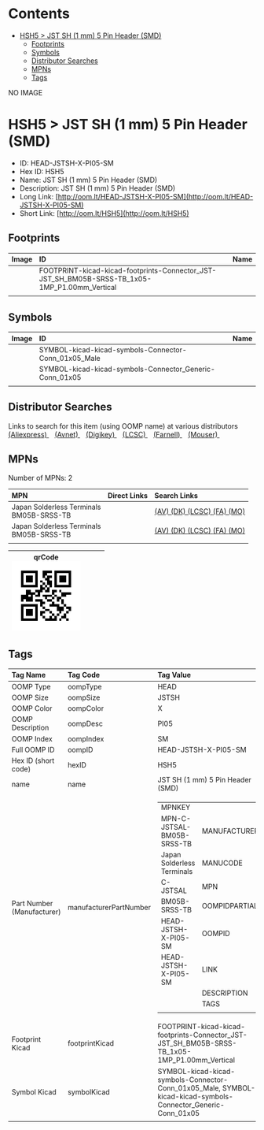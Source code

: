 



Contents
========

* [HSH5 > JST SH (1 mm) 5 Pin Header (SMD)](#hsh5--jst-sh-1-mm-5-pin-header-smd)
	* [Footprints](#footprints)
	* [Symbols](#symbols)
	* [Distributor Searches](#distributor-searches)
	* [MPNs](#mpns)
	* [Tags](#tags)
  
NO IMAGE  
# HSH5 > JST SH (1 mm) 5 Pin Header (SMD)

- ID: HEAD-JSTSH-X-PI05-SM
- Hex ID: HSH5
- Name: JST SH (1 mm) 5 Pin Header (SMD)
- Description: JST SH (1 mm) 5 Pin Header (SMD)
- Long Link: [http://oom.lt/HEAD-JSTSH-X-PI05-SM](http://oom.lt/HEAD-JSTSH-X-PI05-SM)
- Short Link: [http://oom.lt/HSH5](http://oom.lt/HSH5)

## Footprints
  

|Image|ID|Name|
| :--- | :--- | :--- |
||FOOTPRINT-kicad-kicad-footprints-Connector_JST-JST_SH_BM05B-SRSS-TB_1x05-1MP_P1.00mm_Vertical||
||||

## Symbols
  

|Image|ID|Name|
| :--- | :--- | :--- |
|![]()|SYMBOL-kicad-kicad-symbols-Connector-Conn_01x05_Male||
|![]()|SYMBOL-kicad-kicad-symbols-Connector_Generic-Conn_01x05||
||||

## Distributor Searches
  
Links to search for this item (using OOMP name) at various distributors  
[(Aliexpress) ](https://www.aliexpress.com/wholesale?SearchText=1117JST+SH+1+mm+5+Pin+Header+SMD)&nbsp;&nbsp;&nbsp;[(Avnet) ](https://www.avnet.com/shop/us/search/JST+SH+1+mm+5+Pin+Header+SMD)&nbsp;&nbsp;&nbsp;[(Digikey) ](https://www.digikey.co.uk/en/products/result?s=JST+SH+1+mm+5+Pin+Header+SMD)&nbsp;&nbsp;&nbsp;[(LCSC) ](https://www.lcsc.com/search?q=JST+SH+1+mm+5+Pin+Header+SMD)&nbsp;&nbsp;&nbsp;[(Farnell) ](https://uk.farnell.com/search?st=JST+SH+1+mm+5+Pin+Header+SMD)&nbsp;&nbsp;&nbsp;[(Mouser) ](https://www.mouser.com/c/?q=JST+SH+1+mm+5+Pin+Header+SMD)&nbsp;&nbsp;&nbsp;
## MPNs
  
Number of MPNs: 2  

|MPN|Direct Links|Search Links|
| :--- | :--- | :--- |
|Japan Solderless Terminals<br>BM05B-SRSS-TB||[(AV) ](https://www.avnet.com/shop/us/search/BM05B-SRSS-TB)[(DK) ](https://www.digikey.co.uk/products/en?keywords=BM05B-SRSS-TB)[(LCSC) ](https://www.lcsc.com/search?q=BM05B-SRSS-TB)[(FA) ](https://uk.farnell.com/search?st=BM05B-SRSS-TB)[(MO) ](https://www.mouser.com/c/?q=BM05B-SRSS-TB)|
|Japan Solderless Terminals<br>BM05B-SRSS-TB||[(AV) ](https://www.avnet.com/shop/us/search/BM05B-SRSS-TB)[(DK) ](https://www.digikey.co.uk/products/en?keywords=BM05B-SRSS-TB)[(LCSC) ](https://www.lcsc.com/search?q=BM05B-SRSS-TB)[(FA) ](https://uk.farnell.com/search?st=BM05B-SRSS-TB)[(MO) ](https://www.mouser.com/c/?q=BM05B-SRSS-TB)|
||||
  

|qrCode<br>[![](https://raw.githubusercontent.com/oomlout/oomlout_OOMP_parts_V2/main/HEAD/JSTSH/X/PI05/SM/qrCode_140.png)](https://github.com/oomlout/oomlout_OOMP_parts_V2/tree/main/HEAD/JSTSH/X/PI05/SM/qrCode.png)||||
| :---: | :---: | :---: | :---: |

## Tags
  

|Tag Name|Tag Code|Tag Value|
| :--- | :--- | :--- |
|OOMP Type|oompType|HEAD|
|OOMP Size|oompSize|JSTSH|
|OOMP Color|oompColor|X|
|OOMP Description|oompDesc|PI05|
|OOMP Index|oompIndex|SM|
|Full OOMP ID|oompID|HEAD-JSTSH-X-PI05-SM|
|Hex ID (short code)|hexID|HSH5|
|name|name|JST SH (1 mm) 5 Pin Header (SMD)|
|Part Number (Manufacturer)|manufacturerPartNumber|<table><tr><td>MPNKEY</td></tr><tr><td> MPN-C-JSTSAL-BM05B-SRSS-TB</td><td> MANUFACTURER</td></tr><tr><td> Japan Solderless Terminals</td><td> MANUCODE</td></tr><tr><td> C-JSTSAL</td><td> MPN</td></tr><tr><td> BM05B-SRSS-TB</td><td> OOMPIDPARTIAL</td></tr><tr><td> HEAD-JSTSH-X-PI05-SM</td><td> OOMPID</td></tr><tr><td> HEAD-JSTSH-X-PI05-SM</td><td> LINK</td></tr><tr><td> </td><td> DESCRIPTION</td></tr><tr><td> </td><td> TAGS</td></tr><tr><td> </td></tr></table></td><td> <table><tr><td>MPNKEY</td></tr><tr><td> MPN-C-JSTSAL-BM05B-SRSS-TB</td><td> MANUFACTURER</td></tr><tr><td> Japan Solderless Terminals</td><td> MANUCODE</td></tr><tr><td> C-JSTSAL</td><td> MPN</td></tr><tr><td> BM05B-SRSS-TB</td><td> OOMPIDPARTIAL</td></tr><tr><td> HEAD-JSTSH-X-PI05-SM</td><td> OOMPID</td></tr><tr><td> HEAD-JSTSH-X-PI05-SM</td><td> LINK</td></tr><tr><td> </td><td> DESCRIPTION</td></tr><tr><td> </td><td> TAGS</td></tr><tr><td> </td></tr></table>|
|Footprint Kicad|footprintKicad|FOOTPRINT-kicad-kicad-footprints-Connector_JST-JST_SH_BM05B-SRSS-TB_1x05-1MP_P1.00mm_Vertical|
|Symbol Kicad|symbolKicad|SYMBOL-kicad-kicad-symbols-Connector-Conn_01x05_Male, SYMBOL-kicad-kicad-symbols-Connector_Generic-Conn_01x05|
||||
